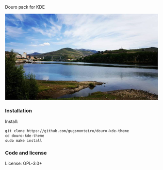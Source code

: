 Douro pack for KDE

<p align="center">
  <img src="https://github.com/gugsmonteiro/douro-kde-theme/blob/master/preview.png?raw=true" alt="Preview Douro KDE"/>
</p>

### Installation
Install:
```
git clone https://github.com/gugsmonteiro/douro-kde-theme
cd douro-kde-theme
sudo make install
```
### Code and license

License: GPL-3.0+
